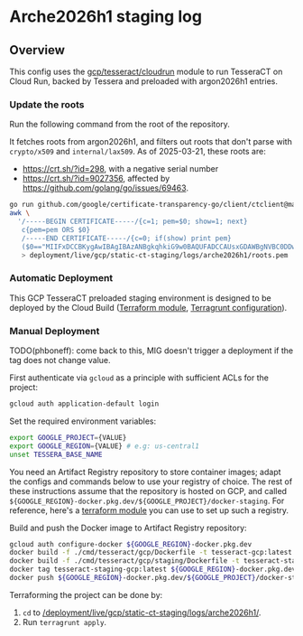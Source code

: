 # Arche2026h1 staging log

## Overview

This config uses the
[gcp/tesseract/cloudrun](/deployment/modules/gcp/tesseract/cloudrun) module to
run TesseraCT on Cloud Run, backed by Tessera and preloaded with
argon2026h1 entries.

### Update the roots

Run the following command from the root of the repository.

It fetches roots from argon2026h1, and filters out roots that don't parse with
`crypto/x509` and `internal/lax509`.  As of 2025-03-21, these roots are:

- https://crt.sh/?id=298, with a negative serial number
- https://crt.sh/?id=9027356, affected by https://github.com/golang/go/issues/69463.

```bash
go run github.com/google/certificate-transparency-go/client/ctclient@master get-roots --log_uri=https://ct.googleapis.com/logs/us1/argon2026h1/ --text=false | \
awk \
  '/-----BEGIN CERTIFICATE-----/{c=1; pem=$0; show=1; next}
   c{pem=pem ORS $0}
   /-----END CERTIFICATE-----/{c=0; if(show) print pem}
   ($0=="MIIFxDCCBKygAwIBAgIBAzANBgkqhkiG9w0BAQUFADCCAUsxGDAWBgNVBC0DDwBT"||$0=="MIIFVjCCBD6gAwIBAgIQ7is969Qh3hSoYqwE893EATANBgkqhkiG9w0BAQUFADCB"){show=0}' \
   > deployment/live/gcp/static-ct-staging/logs/arche2026h1/roots.pem
```

### Automatic Deployment

This GCP TesseraCT preloaded staging environment is designed to be deployed by
the Cloud Build ([Terraform module](/deployment/modules/gcp/cloudbuild/tesseract/),
[Terragrunt configuration](/deployment/live/gcp/static-ct-staging/cloudbuild/tesseract/)).

### Manual Deployment

TODO(phboneff): come back to this, MIG doesn't trigger a deployment if the
tag does not change value.

First authenticate via `gcloud` as a principle with sufficient ACLs for
the project:

```sh
gcloud auth application-default login
```

Set the required environment variables:

```sh
export GOOGLE_PROJECT={VALUE}
export GOOGLE_REGION={VALUE} # e.g: us-central1
unset TESSERA_BASE_NAME
```

You need an Artifact Registry repository to store container images; adapt the
configs and commands below to use your registry of choice. The rest of these
instructions assume that the repository is hosted on GCP, and called
`${GOOGLE_REGION}-docker.pkg.dev/${GOOGLE_PROJECT}/docker-staging`. For
reference, here's a [terraform
module](/deployment/modules/gcp/artifactregistry/) you can use to set up such a
registry.

Build and push the Docker image to Artifact Registry repository:

```sh
gcloud auth configure-docker ${GOOGLE_REGION}-docker.pkg.dev
docker build -f ./cmd/tesseract/gcp/Dockerfile -t tesseract-gcp:latest .
docker build -f ./cmd/tesseract/gcp/staging/Dockerfile -t tesseract-staging-gcp:latest .
docker tag tesseract-staging-gcp:latest ${GOOGLE_REGION}-docker.pkg.dev/${GOOGLE_PROJECT}/docker-staging/tesseract-gcp:latest
docker push ${GOOGLE_REGION}-docker.pkg.dev/${GOOGLE_PROJECT}/docker-staging/tesseract-gcp
```

Terraforming the project can be done by:

1. `cd` to
[/deployment/live/gcp/static-ct-staging/logs/arche2026h1/](/deployment/live/gcp/static-ct-staging/logs/arche2026h1/).
2. Run `terragrunt apply`.
